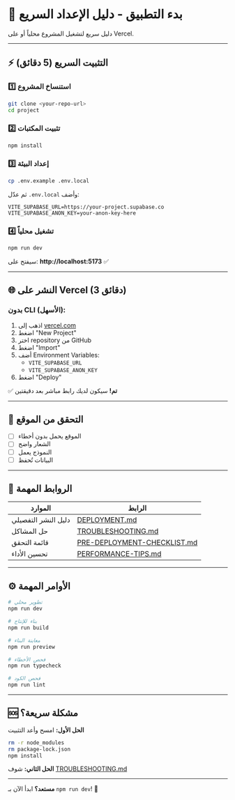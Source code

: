 # 🚀 بدء التطبيق - دليل الإعداد السريع

دليل سريع لتشغيل المشروع محلياً أو على Vercel.

---

## ⚡ التثبيت السريع (5 دقائق)

### 1️⃣ استنساخ المشروع
```bash
git clone <your-repo-url>
cd project
```

### 2️⃣ تثبيت المكتبات
```bash
npm install
```

### 3️⃣ إعداد البيئة
```bash
cp .env.example .env.local
```

ثم عدّل `.env.local` وأضف:
```
VITE_SUPABASE_URL=https://your-project.supabase.co
VITE_SUPABASE_ANON_KEY=your-anon-key-here
```

### 4️⃣ تشغيل محلياً
```bash
npm run dev
```

سيفتح على: **http://localhost:5173** ✅

---

## 🌐 النشر على Vercel (3 دقائق)

### بدون CLI (الأسهل):

1. اذهب إلى [vercel.com](https://vercel.com)
2. اضغط "New Project"
3. اختر repository من GitHub
4. اضغط "Import"
5. أضف Environment Variables:
   - `VITE_SUPABASE_URL`
   - `VITE_SUPABASE_ANON_KEY`
6. اضغط "Deploy"

✅ **تم!** سيكون لديك رابط مباشر بعد دقيقتين

---

## 📱 التحقق من الموقع

- [ ] الموقع يحمل بدون أخطاء
- [ ] الشعار واضح
- [ ] النموذج يعمل
- [ ] البيانات تُحفظ

---

## 🔗 الروابط المهمة

| الموارد | الرابط |
|--------|--------|
| دليل النشر التفصيلي | [DEPLOYMENT.md](./DEPLOYMENT.md) |
| حل المشاكل | [TROUBLESHOOTING.md](./TROUBLESHOOTING.md) |
| قائمة التحقق | [PRE-DEPLOYMENT-CHECKLIST.md](./PRE-DEPLOYMENT-CHECKLIST.md) |
| تحسين الأداء | [PERFORMANCE-TIPS.md](./PERFORMANCE-TIPS.md) |

---

## ⚙️ الأوامر المهمة

```bash
# تطوير محلي
npm run dev

# بناء للإنتاج
npm run build

# معاينة البناء
npm run preview

# فحص الأخطاء
npm run typecheck

# فحص الكود
npm run lint
```

---

## 🆘 مشكلة سريعة؟

**الحل الأول:** امسح وأعد التثبيت
```bash
rm -r node_modules
rm package-lock.json
npm install
```

**الحل الثاني:** شوف [TROUBLESHOOTING.md](./TROUBLESHOOTING.md)

---

**مستعد؟** ابدأ الآن بـ `npm run dev`! 🚀